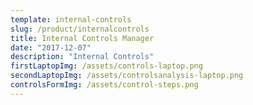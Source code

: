 ```yaml
---
template: internal-controls
slug: /product/internalcontrols
title: Internal Controls Manager
date: "2017-12-07"
description: "Internal Controls"
firstLaptopImg: /assets/controls-laptop.png
secondLaptopImg: /assets/controlsanalysis-laptop.png
controlsFormImg: /assets/control-steps.png
---
```

